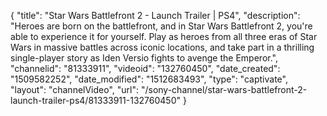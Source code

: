{
    "title": "Star Wars Battlefront 2 - Launch Trailer | PS4",
    "description": "Heroes are born on the battlefront, and in Star Wars Battlefront 2, you're able to experience it for yourself. Play as heroes from all three eras of Star Wars in massive battles across iconic locations, and take part in a thrilling single-player story as Iden Versio fights to avenge the Emperor.",
    "channelid": "81333911",
    "videoid": "132760450",
    "date_created": "1509582252",
    "date_modified": "1512683493",
    "type": "captivate",
    "layout": "channelVideo",
    "url": "\/sony-channel\/star-wars-battlefront-2-launch-trailer-ps4\/81333911-132760450"
}